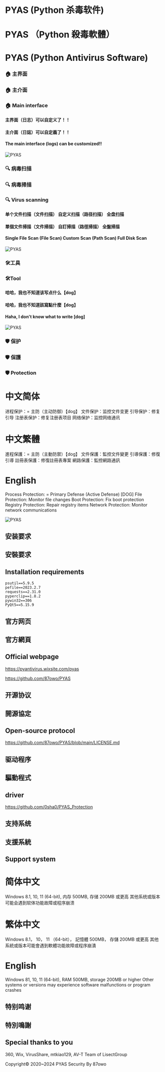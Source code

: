 # PYAS (Python 杀毒软件)
# PYAS （Python 殺毒軟體）
# PYAS (Python Antivirus Software)

### 🏠 主界面
### 🏠 主介面
### 🏠 Main interface

#### 主界面（日志）可以自定义了！！
#### 主介面（日誌）可以自定義了！！
#### The main interface (logs) can be customized!!
![PYAS](https://github.com/ymk360/PYAS/blob/main/%E5%B1%8F%E5%B9%95%E6%88%AA%E5%9B%BE%202024-08-16%20221552.png)

### 🔍 病毒扫描
### 🔍 病毒掃描
### 🔍 Virus scanning
#### 单个文件扫描（文件扫描）  自定义扫描（路径扫描）  全盘扫描
#### 單個文件掃描（文件掃描） 自訂掃描（路徑掃描） 全盤掃描
#### Single File Scan (File Scan) Custom Scan (Path Scan) Full Disk Scan
![PYAS](https://github.com/ymk360/PYAS/blob/main/%E5%B1%8F%E5%B9%95%E6%88%AA%E5%9B%BE%202024-08-16%20221704.png)

### 🛠️工具
### 🛠️Tool

#### 哈哈，我也不知道该写点什么【dog】
#### 哈哈，我也不知道該寫點什麼【dog】
#### Haha, I don't know what to write [dog]
![PYAS](https://github.com/ymk360/PYAS/blob/main/%E5%B1%8F%E5%B9%95%E6%88%AA%E5%9B%BE%202024-08-16%20221730.png)

### 🛡️ 保护
### 🛡️ 保護
### 🛡️ Protection

# 中文简体
进程保护：= 主防（主动防御）【dog】
文件保护：监控文件变更
引导保护：修复引导
注册表保护：修复注册表项目
网络保护：监控网络通讯
# 中文繁體
進程保護：= 主防（主動防禦）【dog】
文件保護：監控文件變更
引導保護：修復引導
註冊表保護：修復註冊表專案
網路保護：監控網路通訊
# English
Process Protection: = Primary Defense (Active Defense) [DOG]
File Protection: Monitor file changes
Boot Protection: Fix boot protection
Registry Protection: Repair registry items
Network Protection: Monitor network communications

![PYAS](https://github.com/ymk360/PYAS/blob/main/%E5%B1%8F%E5%B9%95%E6%88%AA%E5%9B%BE%202024-08-16%20221804.png)


## 安装要求
## 安裝要求
## Installation requirements

```
psutil==5.9.5
pefile==2023.2.7
requests==2.31.0
pyperclip==1.8.2
pywin32==306
PyQt5==5.15.9
```



## 官方网页
## 官方網頁
## Official webpage

https://pyantivirus.wixsite.com/pyas

https://github.com/87owo/PYAS

## 开源协议
## 開源協定
## Open-source protocol


https://github.com/87owo/PYAS/blob/main/LICENSE.md

## 驱动程序
## 驅動程式
## driver


https://github.com/0sha0/PYAS_Protection

## 支持系统
## 支援系統
## Support system

# 简体中文
Windows 8.1, 10, 11 (64-bit), 内存 500MB, 存储 200MB 或更高
其他系统或版本可能会遇到软体功能故障或程序崩溃
# 繁体中文
Windows 8.1， 10， 11 （64-bit）， 記憶體 500MB， 存儲 200MB 或更高
其他系統或版本可能會遇到軟體功能故障或程序崩潰
# English
Windows 81, 10, 11 (64-bit), RAM 500MB, storage 200MB or higher Other systems or versions may experience software malfunctions or program crashes

## 特别鸣谢
## 特別鳴謝
## Special thanks to you

360, Wix, VirusShare, mtkiao129, AV-T Team of LisectGroup

Copyright© 2020~2024 PYAS Security By 87owo
